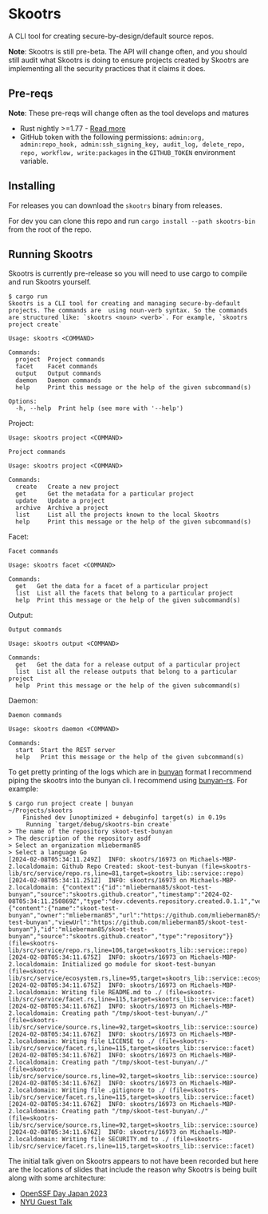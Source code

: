 # Skootrs

A CLI tool for creating secure-by-design/default source repos.

**Note**: Skootrs is still pre-beta. The API will change often, and you should still audit what Skootrs is doing to ensure projects created by Skootrs are implementing all the security practices that it claims it does.

## Pre-reqs

**Note**: These pre-reqs will change often as the tool develops and matures
- Rust nightly >=1.77 - [Read more](https://www.rust-lang.org/tools/install)
- GitHub token with the following permissions: `admin:org, admin:repo_hook, admin:ssh_signing_key, audit_log, delete_repo, repo, workflow, write:packages` in the `GITHUB_TOKEN` environment variable.

## Installing

For releases you can download the `skootrs` binary from releases.

For dev you can clone this repo and run `cargo install --path skootrs-bin` from the root of the repo.

## Running Skootrs

Skootrs is currently pre-release so you will need to use cargo to compile and run Skootrs yourself.

```shell
$ cargo run
Skootrs is a CLI tool for creating and managing secure-by-default projects. The commands are  using noun-verb syntax. So the commands are structured like: `skootrs <noun> <verb>`. For example, `skootrs project create`

Usage: skootrs <COMMAND>

Commands:
  project  Project commands
  facet    Facet commands
  output   Output commands
  daemon   Daemon commands
  help     Print this message or the help of the given subcommand(s)

Options:
  -h, --help  Print help (see more with '--help')
```

Project:
```shell
Usage: skootrs project <COMMAND>

Project commands

Usage: skootrs project <COMMAND>

Commands:
  create   Create a new project
  get      Get the metadata for a particular project
  update   Update a project
  archive  Archive a project
  list     List all the projects known to the local Skootrs
  help     Print this message or the help of the given subcommand(s)
```

Facet:
```shell
Facet commands

Usage: skootrs facet <COMMAND>

Commands:
  get   Get the data for a facet of a particular project
  list  List all the facets that belong to a particular project
  help  Print this message or the help of the given subcommand(s)
```

Output:
```shell
Output commands

Usage: skootrs output <COMMAND>

Commands:
  get   Get the data for a release output of a particular project
  list  List all the release outputs that belong to a particular project
  help  Print this message or the help of the given subcommand(s)
```

Daemon:
```shell
Daemon commands

Usage: skootrs daemon <COMMAND>

Commands:
  start  Start the REST server
  help   Print this message or the help of the given subcommand(s)
```

To get pretty printing of the logs which are in [bunyan](https://github.com/trentm/node-bunyan) format I recommend piping the skootrs into the bunyan cli. I recommend using [bunyan-rs](https://github.com/LukeMathWalker/bunyan). For example:

```shell
$ cargo run project create | bunyan                                                              ~/Projects/skootrs
    Finished dev [unoptimized + debuginfo] target(s) in 0.19s
     Running `target/debug/skootrs-bin create`
> The name of the repository skoot-test-bunyan
> The description of the repository asdf
> Select an organization mlieberman85
> Select a language Go
[2024-02-08T05:34:11.249Z]  INFO: skootrs/16973 on Michaels-MBP-2.localdomain: Github Repo Created: skoot-test-bunyan (file=skootrs-lib/src/service/repo.rs,line=81,target=skootrs_lib::service::repo)
[2024-02-08T05:34:11.251Z]  INFO: skootrs/16973 on Michaels-MBP-2.localdomain: {"context":{"id":"mlieberman85/skoot-test-bunyan","source":"skootrs.github.creator","timestamp":"2024-02-08T05:34:11.250869Z","type":"dev.cdevents.repository.created.0.1.1","version":"0.3.0"},"subject":{"content":{"name":"skoot-test-bunyan","owner":"mlieberman85","url":"https://github.com/mlieberman85/skoot-test-bunyan","viewUrl":"https://github.com/mlieberman85/skoot-test-bunyan"},"id":"mlieberman85/skoot-test-bunyan","source":"skootrs.github.creator","type":"repository"}} (file=skootrs-lib/src/service/repo.rs,line=106,target=skootrs_lib::service::repo)
[2024-02-08T05:34:11.675Z]  INFO: skootrs/16973 on Michaels-MBP-2.localdomain: Initialized go module for skoot-test-bunyan (file=skootrs-lib/src/service/ecosystem.rs,line=95,target=skootrs_lib::service::ecosystem)
[2024-02-08T05:34:11.675Z]  INFO: skootrs/16973 on Michaels-MBP-2.localdomain: Writing file README.md to ./ (file=skootrs-lib/src/service/facet.rs,line=115,target=skootrs_lib::service::facet)
[2024-02-08T05:34:11.676Z]  INFO: skootrs/16973 on Michaels-MBP-2.localdomain: Creating path "/tmp/skoot-test-bunyan/./" (file=skootrs-lib/src/service/source.rs,line=92,target=skootrs_lib::service::source)
[2024-02-08T05:34:11.676Z]  INFO: skootrs/16973 on Michaels-MBP-2.localdomain: Writing file LICENSE to ./ (file=skootrs-lib/src/service/facet.rs,line=115,target=skootrs_lib::service::facet)
[2024-02-08T05:34:11.676Z]  INFO: skootrs/16973 on Michaels-MBP-2.localdomain: Creating path "/tmp/skoot-test-bunyan/./" (file=skootrs-lib/src/service/source.rs,line=92,target=skootrs_lib::service::source)
[2024-02-08T05:34:11.676Z]  INFO: skootrs/16973 on Michaels-MBP-2.localdomain: Writing file .gitignore to ./ (file=skootrs-lib/src/service/facet.rs,line=115,target=skootrs_lib::service::facet)
[2024-02-08T05:34:11.676Z]  INFO: skootrs/16973 on Michaels-MBP-2.localdomain: Creating path "/tmp/skoot-test-bunyan/./" (file=skootrs-lib/src/service/source.rs,line=92,target=skootrs_lib::service::source)
[2024-02-08T05:34:11.676Z]  INFO: skootrs/16973 on Michaels-MBP-2.localdomain: Writing file SECURITY.md to ./ (file=skootrs-lib/src/service/facet.rs,line=115,target=skootrs_lib::service::facet)
```

The initial talk given on Skootrs appears to not have been recorded but here are the locations of slides that include the reason why Skootrs is being built along with some architecture:

- [OpenSSF Day Japan 2023](https://github.com/mlieberman85/talks/blob/91cf3bef51f7d277a744098863389e362920b4c8/2023-12-04-ossfday/presentation.pdf)
- [NYU Guest Talk](https://github.com/mlieberman85/talks/blob/main/2024-01-30-skootrs/presentation.pdf)
